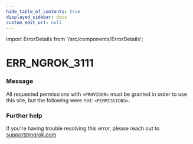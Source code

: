 ```yaml
---
hide_table_of_contents: true
displayed_sidebar: docs
custom_edit_url: null
---
```


import ErrorDetails from '/src/components/ErrorDetails';

# ERR_NGROK_3111

### Message
All requested permissions with `<PROVIDER>` must be granted in order to use this site, but the following were not: `<PERMISSIONS>`.

### Further help
If you're having trouble resolving this error, please reach out to [support@ngrok.com](mailto:support@ngrok.com?subject=Help%20with%20ERR_NGROK_3111)

<ErrorDetails error='err_ngrok_3111' />
